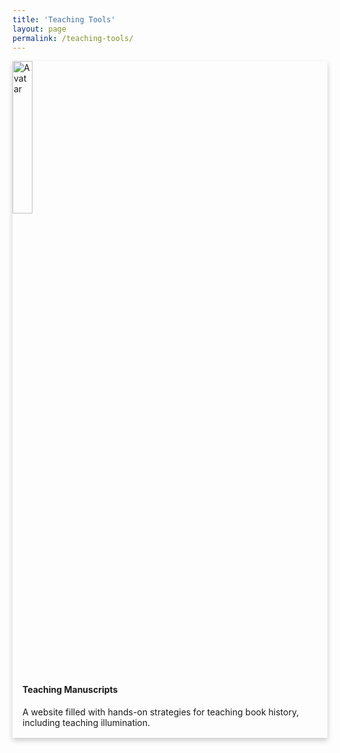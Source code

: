 ```yaml
---
title: 'Teaching Tools'
layout: page
permalink: /teaching-tools/
---
```


<div class="card">
  <img src="https://static.wixstatic.com/media/9c2ff8_6effc03ec4894476b1e044d2a32638f4~mv2.jpg/v1/fill/w_602,h_520,al_c,q_80,usm_0.66_1.00_0.01,enc_auto/313D201B-1C39-4221-909F-3A454C2CAFE3_1_201_a_edited.jpg" alt="Avatar" style="width:25%">
  <div class="container">
    <h4><b>Teaching Manuscripts</b></h4>
    <p>A website filled with hands-on strategies for teaching book history, including teaching illumination.</p>
  </div>
</div>

<!---Add CSS--->
<style>
  .card {
    /* Add shadows to create the "card" effect */
    box-shadow: 0 4px 8px 0 rgba(0,0,0,0.2);
    transition: 0.3s;
  }

  /* On mouse-over, add a deeper shadow */
  .card:hover {
    box-shadow: 0 8px 16px 0 rgba(0,0,0,0.2);
  }

  /* Add some padding inside the card container */
  .container {
    padding: 2px 16px;
  }
</style>
